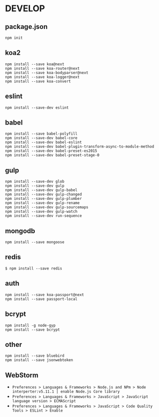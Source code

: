 # DEVELOP

## package.json

```shell
npm init
```

## koa2

```
npm install --save koa@next
npm install --save koa-router@next
npm install --save koa-bodyparser@next
npm install --save koa-logger@next
npm install --save koa-convert
```

## eslint

```
npm install --save-dev eslint
```

## babel

```
npm install --save babel-polyfill
npm install --save-dev babel-core
npm install --save-dev babel-eslint
npm install --save-dev babel-plugin-transform-async-to-module-method
npm install --save-dev babel-preset-es2015
npm install --save-dev babel-preset-stage-0
```

## gulp

```
npm install --save-dev glob
npm install --save-dev gulp
npm install --save-dev gulp-babel 
npm install --save-dev gulp-changed
npm install --save-dev gulp-plumber
npm install --save-dev gulp-rename
npm install --save-dev gulp-sourcemaps
npm install --save-dev gulp-watch
npm install --save-dev run-sequence
```

## mongodb

```
npm install --save mongoose
```

## redis

```
$ npm install --save redis
```

## auth

```
npm install --save koa-passport@next
npm install --save passport-local
```

## bcrypt

```
npm install -g node-gyp
npm install --save bcrypt
```

## other

```
npm install --save bluebird
npm install --save jsonwebtoken
```

## WebStorm

* `Preferences > Languages & Frameworks > Node.js and NPm > Node interperter:v5.11.1 | enable Node.js Core library`
* `Preferences > Languages & Frameworks > JavaScript > JavaScript language version > ECMAScript`
* `Preferences > Languages & Frameworks > JavaScript > Code Quality Tools > ESLint > Enable`
